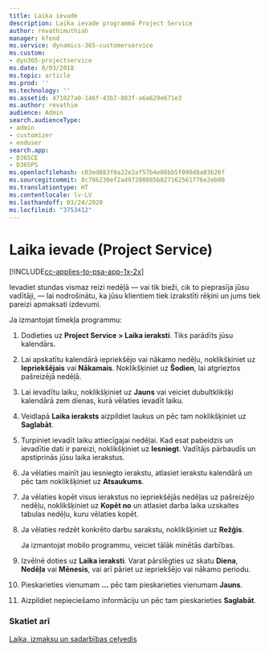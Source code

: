 ```yaml
---
title: Laika ievade
description: Laika ievade programmā Project Service
author: revathimuthiah
manager: kfend
ms.service: dynamics-365-customerservice
ms.custom:
- dyn365-projectservice
ms.date: 8/03/2018
ms.topic: article
ms.prod: ''
ms.technology: ''
ms.assetid: 471027a0-146f-43b7-883f-a6a629e671e3
ms.author: revathim
audience: Admin
search.audienceType:
- admin
- customizer
- enduser
search.app:
- D365CE
- D365PS
ms.openlocfilehash: c03ed883f0a22e2af57b4e08bb5f090d8a03b26f
ms.sourcegitcommit: 8c786230ef2a497280885b827162561776e2eb00
ms.translationtype: HT
ms.contentlocale: lv-LV
ms.lasthandoff: 03/24/2020
ms.locfileid: "3753412"
---
```

# <a name="enter-time-project-service"></a>Laika ievade (Project Service)

[!INCLUDE[cc-applies-to-psa-app-1x-2x](../includes/cc-applies-to-psa-app-1x-2x.md)]

Ievadiet stundas vismaz reizi nedēļā — vai tik bieži, cik to pieprasīja jūsu vadītāji, — lai nodrošinātu, ka jūsu klientiem tiek izrakstīti rēķini un jums tiek pareizi apmaksati izdevumi.  
  
 Ja izmantojat tīmekļa programmu:  
  
1. Dodieties uz **Project Service > Laika ieraksti**. Tiks parādīts jūsu kalendārs.  
  
2. Lai apskatītu kalendārā iepriekšējo vai nākamo nedēļu, noklikšķiniet uz **Iepriekšējais** vai **Nākamais**. Noklikšķiniet uz **Šodien**, lai atgrieztos pašreizējā nedēļā.  
  
3. Lai ievadītu laiku, noklikšķiniet uz **Jauns** vai veiciet dubultklikšķi kalendārā zem dienas, kurā vēlaties ievadīt laiku.  
  
4. Veidlapā **Laika ieraksts** aizpildiet laukus un pēc tam noklikšķiniet uz **Saglabāt**.  
  
5. Turpiniet ievadīt laiku attiecīgajai nedēļai. Kad esat pabeidzis un ievadītie dati ir pareizi, noklikšķiniet uz **Iesniegt**. Vadītājs pārbaudīs un apstiprinās jūsu laika ierakstus.  
  
6. Ja vēlaties mainīt jau iesniegto ierakstu, atlasiet ierakstu kalendārā un pēc tam noklikšķiniet uz **Atsaukums**.  
  
7. Ja vēlaties kopēt visus ierakstus no iepriekšējās nedēļas uz pašreizējo nedēļu, noklikšķiniet uz **Kopēt no** un atlasiet darba laika uzskaites tabulas nedēļu, kuru vēlaties kopēt.  
  
8. Ja vēlaties redzēt konkrēto darbu sarakstu, noklikšķiniet uz **Režģis**.  
  
   Ja izmantojat mobilo programmu, veiciet tālāk minētās darbības.  
  
9. Izvēlnē doties uz **Laika ieraksti**.     Varat pārslēgties uz skatu **Diena**, **Nedēļa** vai **Mēnesis**, vai arī pāriet uz iepriekšējo vai nākamo periodu.  
  
10. Pieskarieties vienumam **…** pēc tam pieskarieties vienumam **Jauns**.  
  
11. Aizpildiet nepieciešamo informāciju un pēc tam pieskarieties **Saglabāt**.  
  
### <a name="see-also"></a>Skatiet arī  
 [Laika, izmaksu un sadarbības ceļvedis](../project-service/time-expense-collaboration-guide.md)
